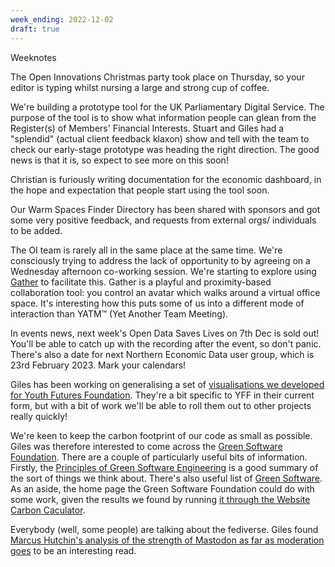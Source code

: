 ```yaml
---
week_ending: 2022-12-02
draft: true
---
```

Weeknotes

The Open Innovations Christmas party took place on Thursday, so your editor is typing whilst nursing a large and strong cup of coffee.

We're building a prototype tool for the UK Parliamentary Digital Service. The purpose of the tool is to show what information people can glean from the Register(s) of Members' Financial Interests. Stuart and Giles had a "splendid" (actual client feedback klaxon) show and tell with the team to check our early-stage prototype was heading the right direction. The good news is that it is, so expect to see more on this soon!

Christian is furiously writing documentation for the economic dashboard, in the hope and expectation that people start using the tool soon.

Our Warm Spaces Finder Directory has been shared with sponsors and got some very positive feedback, and requests from external orgs/ individuals to be added.

The OI team is rarely all in the same place at the same time. We're consciously trying to address the lack of opportunity to  by agreeing on a Wednesday afternoon co-working session. We're starting to explore using [Gather](https://gather.town) to facilitate this. Gather is a playful and proximity-based collaboration tool: you control an avatar which walks around a virtual office space. It's interesting how this puts some of us into a different mode of interaction than YATM™ (Yet Another Team Meeting).

In events news, next week's Open Data Saves Lives on 7th Dec is sold out! You'll be able to catch up with the recording after the event, so don't panic. There's also a date for next Northern Economic Data user group, which is 23rd February 2023. Mark your calendars!

Giles has been working on generalising a set of [visualisations we developed for Youth Futures Foundation](https://data.youthfuturesfoundation.org/sample/). They're a bit specific to YFF in their current form, but with a bit of work we'll be able to roll them out to other projects really quickly!

We're keen to keep the carbon footprint of our code as small as possible. Giles was therefore interested to come across the [Green Software Foundation](https://greensoftware.foundation/). There are a couple of particularly useful bits of information. Firstly, the [Principles of Green Software Engineering](https://principles.green/) is a good summary of the sort of things we think about. There's also useful list of [Green Software](https://github.com/Green-Software-Foundation/awesome-green-software). As an aside, the home page the Green Software Foundation could do with some work, given the results we found by running [it through the Website Carbon Caculator](https://www.websitecarbon.com/website/greensoftware-foundation/).

Everybody (well, some people) are talking about the fediverse. Giles found [Marcus Hutchin's analysis of the strength of Mastodon as far as moderation goes](https://escapingtech.com/tech/opinions/i-was-wrong-about-mastodon-moderation.html) to be an interesting read.